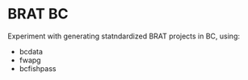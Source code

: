 # BRAT BC

Experiment with generating statndardized BRAT projects in BC, using:

- bcdata
- fwapg
- bcfishpass



